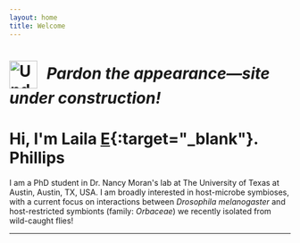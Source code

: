 ```yaml
---
layout: home
title: Welcome
---
```

# <img src="{{ 'assets/under_construction_50.gif' | relative_url }}" alt="Under construction" width="50" height="50" style="vertical-align: middle; margin-right: 10px;"> *Pardon the appearance—site under construction!*

# Hi, I'm Laila [E](https://www.youtube.com/watch?v=jsl3IBAsEH4){:target="_blank"}. Phillips


I am a PhD student in Dr. Nancy Moran's lab at The University of Texas at Austin, Austin, TX, USA.
I am broadly interested in host-microbe symbioses, with a current focus on interactions between _Drosophila melanogaster_ and host-restricted symbionts (family: _Orbaceae_) we recently isolated from wild-caught flies!

---

